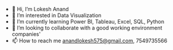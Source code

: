- 👋 Hi, I’m Lokesh Anand
- 👀 I’m interested in Data Visualization
- 🌱 I’m currently learning Power BI, Tableau, Excel, SQL, Python
- 💞️ I’m looking to collaborate with a good working environment companies' 
- 📫 How to reach me anandlokesh575@gmail.com, 7549735566

<!---
anandlokesh575/anandlokesh575 is a ✨ special ✨ repository because its `README.md` (this file) appears on your GitHub profile.
You can click the Preview link to take a look at your changes.
--->
